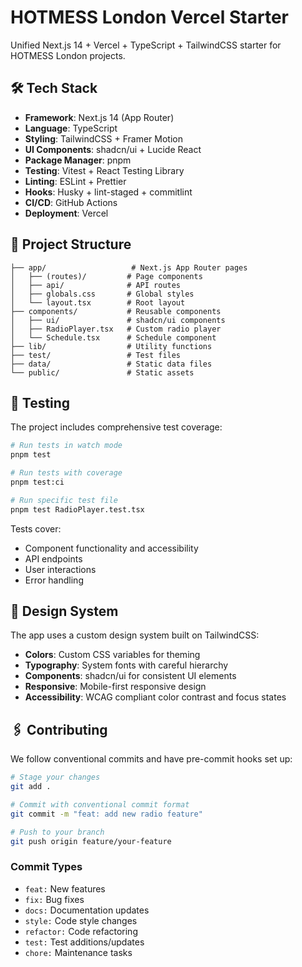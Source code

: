 # HOTMESS London Vercel Starter

Unified Next.js 14 + Vercel + TypeScript + TailwindCSS starter for HOTMESS London projects.

## 🛠️ Tech Stack

- **Framework**: Next.js 14 (App Router)
- **Language**: TypeScript
- **Styling**: TailwindCSS + Framer Motion
- **UI Components**: shadcn/ui + Lucide React
- **Package Manager**: pnpm
- **Testing**: Vitest + React Testing Library
- **Linting**: ESLint + Prettier
- **Hooks**: Husky + lint-staged + commitlint
- **CI/CD**: GitHub Actions
- **Deployment**: Vercel

## 📁 Project Structure

```
├── app/                   # Next.js App Router pages
│   ├── (routes)/         # Page components
│   ├── api/              # API routes
│   ├── globals.css       # Global styles
│   └── layout.tsx        # Root layout
├── components/           # Reusable components
│   ├── ui/               # shadcn/ui components
│   ├── RadioPlayer.tsx   # Custom radio player
│   └── Schedule.tsx      # Schedule component
├── lib/                  # Utility functions
├── test/                 # Test files
├── data/                 # Static data files
└── public/               # Static assets
```

## 🧪 Testing

The project includes comprehensive test coverage:

```bash
# Run tests in watch mode
pnpm test

# Run tests with coverage
pnpm test:ci

# Run specific test file
pnpm test RadioPlayer.test.tsx
```

Tests cover:

- Component functionality and accessibility
- API endpoints
- User interactions
- Error handling

## 🎨 Design System

The app uses a custom design system built on TailwindCSS:

- **Colors**: Custom CSS variables for theming
- **Typography**: System fonts with careful hierarchy
- **Components**: shadcn/ui for consistent UI elements
- **Responsive**: Mobile-first responsive design
- **Accessibility**: WCAG compliant color contrast and focus states

## 🖇️ Contributing

We follow conventional commits and have pre-commit hooks set up:

```bash
# Stage your changes
git add .

# Commit with conventional commit format
git commit -m "feat: add new radio feature"

# Push to your branch
git push origin feature/your-feature
```

### Commit Types

- `feat:` New features
- `fix:` Bug fixes
- `docs:` Documentation updates
- `style:` Code style changes
- `refactor:` Code refactoring
- `test:` Test additions/updates
- `chore:` Maintenance tasks

